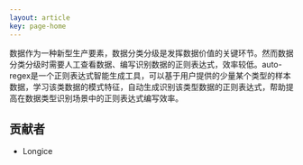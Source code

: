 ```yaml
---
layout: article
key: page-home
---
```




数据作为一种新型生产要素，数据分类分级是发挥数据价值的关键环节。然而数据分类分级时需要人工查看数据、编写识别数据的正则表达式，效率较低。auto-regex是一个正则表达式智能生成工具，可以基于用户提供的少量某个类型的样本数据，学习该类数据的模式特征，自动生成识别该类型数据的正则表达式，帮助提高在数据类型识别场景中的正则表达式编写效率。







## 贡献者

+ Longice



